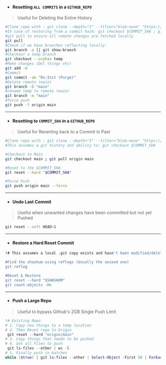 - #### **Resetting** `ALL COMMITS` in a **`GITHUB_REPO`**
> Useful for Deleting the Entire History
```bash
#Clone repo with : git clone --depth="1" --filter="blob:none" "https://github.com/$REPO"
#In case of restoring from a commit hash: git checkout $COMMIT_SHA ; git checkout --orphan temp
#git pull to ensure all remote changes are fetched locally
git pull
#Check if we have branches reflecting locally:
git branch -a || git show-branch
#Checkout a temp branch
git checkout --orphan temp
#Make changes (Del things etc)
git add -A
#Commit
git commit -am "Re:Init (Purge)"
#Delete remote (main)
git branch -D "main"
#rename temp to remote (main)
git branch -m "main"
#force push
git push -f origin main
```
---
- #### **Resetting** to `COMMIT_SHA` in a **`GITHUB_REPO`**
> Useful for Reverting back to a Commit in Past
```bash
#Clone repo with : git clone --depth="1" --filter="blob:none" "https://github.com/$REPO"
#This assumes a git history and ability to: git checkout $COMMIT_SHA

#Checkout to Main
git checkout main ; git pull origin main

#Reset to the $COMMIT_SHA
git reset --hard "$COMMIT_SHA"

#Force Push
git push origin main --force
```
---
- #### Undo Last Commit
> Useful when unwanted changes have been committed but not yet Pushed
```bash
git reset --soft HEAD~1
```
---
- #### Restore a Hard Reset Commit
```bash
!# This assumes a local .git copy exists and hasn't been modified/deleted

#Find the shashum using reflogs (Usually the second one)
git reflog

#Reset & Restore
git reset --hard "$SHASHUM"
git count-objects -Hv
```
---
- #### Push a Large Repo
> Useful to bypass Github's 2GB Single Push Limit
```powershell
!# Existing Repo
# 1. Copy new things to a temp location
# 2. Then Reset repo to Origin
 git reset --hard "origin/main"
# 3. Copy things that needs to be pushed
# 4. Get all Files to push
 git ls-files --other | wc -l
# 5. Finally push in batches
while ($true) { git ls-files --other | Select-Object -First 50 | ForEach-Object { git add $_ } ; git commit -m "Batch Push" ; git push -u origin main }
```
